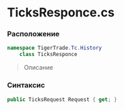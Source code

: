 
# TicksResponce.cs
### Расположение
```csharp
namespace TigerTrade.Tc.History  
    class TicksResponce
```

> Описание

### Синтаксис
```csharp
public TicksRequest Request { get; }
```

